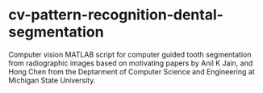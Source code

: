 # cv-pattern-recognition-dental-segmentation
Computer vision MATLAB script for computer guided tooth segmentation from radiographic images based on motivating papers by Anil K Jain, and Hong Chen from the Deptarment of Computer Science and Engineering at Michigan State University.

